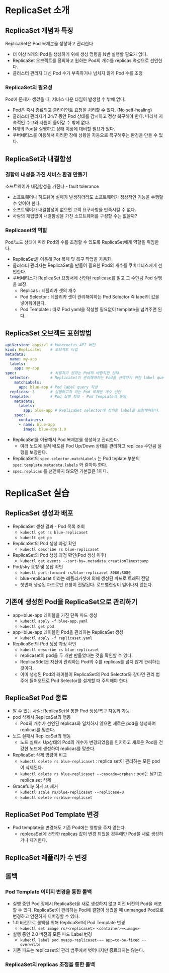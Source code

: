 # ReplicaSet 소개

## ReplicaSet 개념과 특징
ReplicaSet은 Pod 복제본을 생성하고 관리한다 
- 더 이상 N개의 Pod을 생성하기 위해 생성 명령을 N번 실행할 필요가 없다.
- ReplicaSet 오브젝트를 정의하고 원하는 Pod의 개수를 replicas 속성으로 선언한다.
- 클러스터 관리자 대신 Pod 수가 부족하거나 넘치지 않게 Pod 수를 조정
### ReplicaSet의 필요성
Pod에 문제가 생겼을 때, 서비스 다운 타임이 발생할 수 밖에 없다.
- Pod은 즉시 종료되고 클라이언트 요청을 처리할 수 없다. (No self-healing)
- 클러스터 관리자가 24/7 동안 Pod 상태를 감시하고 정상 복구해야 한다. 따라서 지속적인 수고와 자원이 들어갈 수 밖에 없다.
- N개의 Pod을 실행하고 상태 이상에 대비할 필요가 있다.
- 쿠버네티스를 이용해서 이러한 장애 상황을 자동으로 복구해주는 환경을 만들 수 있다.

## ReplicaSet과 내결함성

### 결함에 내성을 가진 서비스 환경 만들기
소프트웨어가 내결함성을 가진다 - fault tolerance
- 소프트웨어나 하드웨어 실패가 발생하더라도 소프트웨어가 정상적인 기능을 수행할 수 있어야 한다.
- 소프트웨어가 내결함성이 없으면 고객 요구사항을 만족시킬 수 없다.
- 사람의 개입없이 내결함성을 가진 소프트웨어를 구성할 수는 없을까?

### Replicaset의 역할
Pod/노드 상태에 따라 Pod의 수를 조정할 수 있도록 ReplicaSet에게 역할을 위임한다.
- ReplicaSet을 이용해 Pot 복제 및 복구 작업을 자동화
- 클러스터 관리자는 ReplicaSet을 만들어 필요한 Pod의 개수를 쿠버네티스에게 선언한다.
- 쿠버네티스가 ReplicaSet 요청서에 선언된 replicase를 읽고 그 수만큼 Pod 실행을 보장
	- Replicas : 레플리카 셋의 개수
	- Pod Selector : 레플리카 셋이 관리해야하는 Pod Selector 즉 label의 값을 넣어줘야한다.
	- Pod Template : 따로 Pod yaml을 작성할 필요없이 template을 넘겨주면 된다.

## ReplicaSet 오브젝트 표현방법
```yaml
apiVersion: apps/v1 # kubernetes API 버전
kind: ReplicaSet    # 오브젝트 타입
metadata:
  name: my-app
  labels:
    app: my-app
spec:               # 사용자가 원하는 Pod의 바람직한 상태
  selector:         # ReplicaSet이 관리해야하는 Pod을 선택하기 위한 label query
    matchLabels:
      app: blue-app # Pod label query 작성
  replicas: 3       # 실행하고자 하는 Pod 복제본 개수 선언
  template:         # Pod 실행 정보 - Pod Template과 동일
    metadata:
      labels:
        app: blue-app # ReplicaSet selector에 정의한 label을 포함해야한다.
    spec:
      containers:
      - name: blue-app
        image: blue-app:1.0
```

- ReplicaSet을 이용해서 Pod 복제본을 생성하고 관리한다.
	- 여러 노드에 걸쳐 배포된 Pod Up/Down 상태를 관리하고 replicas 수만큼 실행을 보장한다.
- ReplicaSet의 `spec.selector.matchLabels` 는 Pod teplate 부분의 `spec.template.metadata.labels` 와 같아야 한다.
- `spec.replicas` 를 선언하지 않으면 기본값은 1이다.

# ReplicaSet 실습

## ReplicaSet 생성과 배포
- ReplicaSet 생성 결과 - Pod 목록 조회
	- `kubectl get rs blue-replicaset`
	- `kubeclt get po`
- ReplicaSet의 Pod 생성 과정 확인
	- `kubectl describe rs blue-replicaset`
- ReplicaSet의 Pod 생성 과정 확인(Pod 생성 이후)
	- `kubectl get events --sort-by=.metadata.creationTimestpamp`
- Pod/sky 요청 및 응답 확인
	- `kubectl port-forward rs/blue-replicaset 8080:8080`
	- blue-replicaset 이라는 레플리카셋에 의해 생성된 파드로 트래픽 전달
	- 첫번째 생성된 파드로만 요청이 전달된다. 로드밸런싱이 일어나지 않는다.

## 기존에 생성한 Pod을 ReplicaSet으로 관리하기
- app=blue-app 레이블을 가진 단독 파드 생성
	- `kubectl apply -f blue-app.yaml`
	- `kubectl get pod`
- app=blue-app 레이블인 Pod을 관리하는 ReplicaSet 생성
	- `kubectl apply -f replicaset.yaml`
- ReplicaSet의 Pod 생성 과정 확인
	- `kubectl describe rs blue-replicaset`
	- replicaset이 pod을 두 개만 만들었다는 것을 확인할 수 있다.
	- ReplicaSdet은 자신이 관리하는 Pod의 수를 replicas를 넘지 않게 관리하는 것이다.
	- 이미 생성된 Pod의 레이블이 ReplicaSet의 Pod Selector와 같다면 관리 범주에 들어오므로 Pod Selector를 설계할 때 주의해야 한다.

## ReplicaSet Pod 종료 
- 알 수 있는 사실: ReplicaSet을 통한 Pod 생성/복구 자동화 가능
- pod 삭제시 ReplicaSet의 행동
	- Pod의 개수가 선언된 replicas와 일치하지 않으면 새로운 pod을 생성하여 replicas를 맞춘다.
- 노드 실패시 ReplicaSet의 행동
	- 노드 실패시 Up상태의 Pod의 개수가 변경되었음을 인지하고 새로운 Pod을 건강한 노드에 생성하여 replicas를 맞춘다.
- ReplicaSet 삭제 명령어 비교
	- `kubectl delete rs blue-replicaset` : replica set이 관리하는 모든 pod이 삭제된다.
	- `kubectl delete rs blue-replicaset --cascade=orphan` : pod는 남기고 replica set 삭제
- Gracefully 하게 rs 제거
	- `kubectl scale rs/blue-replicaset --replicase=0`
	- `kubectl delete rs/blue-replicset`

## ReplicaSet Pod Template 변경
- Pod template을 변경해도 기존 Pod에는 영향을 주지 않는다.
	- replecaSet에 선언한 replicas 값이 변경 되었을 경우에만 Pod을 새로 생성하거나 제거한다.

## ReplicaSet 레플리카 수 변경

## 롤백

### Pod Template 이미지 변경을 통한 롤백
- 실행 중인 Pod 장애시 ReplicaSet을 새로 생성하지 않고 이전 버전의 Pod을 배포할 수 있다. ReplicaSet이 관리하는 Pod에 결함이 생겼을 때 unmanged Pod으로 변경하고 안전하게 디버깅할 수 있다.
- 1.0 버전으로 롤백을 위해 ReplicaSet의 Pod Template 변경
	- `kubectl set image rs/<replicaset> <container>=<image>`
- 실행 중인 2.0 버전의 모든 파드 Label 변경
	- `kubectl label pod myapp-replicaset-~~ app=to-be-fixed --overwrite`
- 기존 파드는 replicaset의 관리 범주에서 벗어나지만 종료되지는 않는다.

### ReplicaSet의 replicas 조정을 통한 롤백
